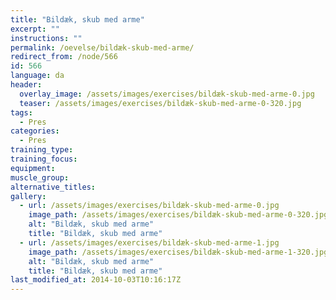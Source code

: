 ```yaml
---
title: "Bildæk, skub med arme"
excerpt: ""
instructions: ""
permalink: /oevelse/bildæk-skub-med-arme/
redirect_from: /node/566
id: 566
language: da
header:
  overlay_image: /assets/images/exercises/bildæk-skub-med-arme-0.jpg
  teaser: /assets/images/exercises/bildæk-skub-med-arme-0-320.jpg
tags:
  - Pres
categories:
  - Pres
training_type: 
training_focus: 
equipment:
muscle_group:
alternative_titles:
gallery:
  - url: /assets/images/exercises/bildæk-skub-med-arme-0.jpg
    image_path: /assets/images/exercises/bildæk-skub-med-arme-0-320.jpg
    alt: "Bildæk, skub med arme"
    title: "Bildæk, skub med arme"
  - url: /assets/images/exercises/bildæk-skub-med-arme-1.jpg
    image_path: /assets/images/exercises/bildæk-skub-med-arme-1-320.jpg
    alt: "Bildæk, skub med arme"
    title: "Bildæk, skub med arme"
last_modified_at: 2014-10-03T10:16:17Z
---
```



